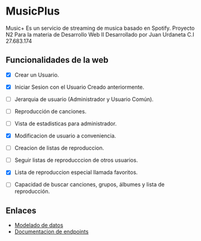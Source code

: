 # MusicPlus
Music+ Es un servicio de streaming de musica basado en Spotify.
Proyecto N2 Para la materia de Desarrollo Web II
Desarrollado por Juan Urdaneta C.I 27.683.174

## Funcionalidades de la web
- [x] Crear un Usuario.
- [x] Iniciar Sesion con el Usuario Creado anteriormente.
- [ ] Jerarquia de usuario (Administrador y Usuario Común).
- [ ] Reproducción de canciones.
- [ ] Vista de estadisticas para administrador.
- [x] Modificacion de usuario a conveniencia.
- [ ] Creacion de listas de reproduccion.
- [ ] Seguir listas de reproducccion de otros usuarios.
- [x] Lista de reproduccion especial llamada favoritos.
- [ ] Capacidad de buscar canciones, grupos, álbumes y lista de reproducción.


## Enlaces
- [Modelado de datos](https://dbdiagram.io/d/60cfccc70c1ff875fcd5a80f)
- [Documentacion de endpoints](https://documenter.getpostman.com/view/15432930/Tzeah5TK)
